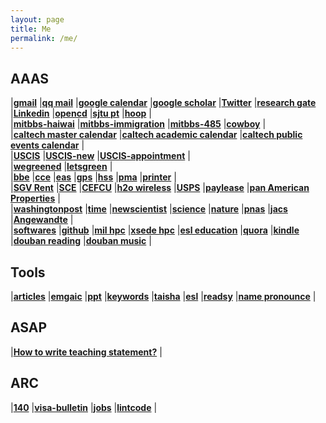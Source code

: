 ```yaml
---
layout: page
title: Me
permalink: /me/
---
```


## AAAS
|[**gmail**](https://mail.google.com/mail/u/0/)
|[**qq mail**](http://mail.qq.com/cgi-bin/frame_html?sid=PWktzX2YoOThHARf&r=60d1f80c839e542bc944ad25fbb0d817)
|[**google calendar**](https://calendar.google.com/calendar/render#main_7)
|[**google scholar**](https://scholar.google.com/citations?user=P6adsOMAAAAJ&hl=en)
|[**Twitter**](https://twitter.com/Tao94037228)
|[**research gate**](https://www.researchgate.net/profile/Tao_Cheng13)
|[**Linkedin**](https://www.linkedin.com/in/tao-cheng-5191331a)
|[**opencd**](https://open.cd/)
|[**sjtu pt**](http://pt.sjtu.edu.cn/)
|[**hoop**](https://nba.hupu.com/)
|  
|[**mitbbs-haiwai**](http://www.mitbbs.com/mitbbs_bbsboa.php?group=1&yank=0&group2=444)
|[**mitbbs-immigration**](http://www.mitbbs.com/bbsdoc/Immigration.html)
|[**mitbbs-485**](http://www.mitbbs.com/bbsdoc/I485.html)
|[**cowboy**](https://www.bilibili.com/video/av3791870/index_17.html#page=19)
|  
|[**caltech master calendar**](http://www.caltech.edu/master-calendar/day)
|[**caltech academic calendar**](http://www.caltech.edu/calendar/academic)
|[**caltech public events calendar**](http://www.caltech.edu/calendar/public-events)
|  
|[**USCIS**](https://egov.uscis.gov/casestatus/logoff.do)
|[**USCIS-new**](https://my.uscis.gov/account/)
|[**USCIS-appointment**](https://my.uscis.gov/appointment)
|  
|[**wegreened**](http://chensecureserver.huronip.com)
|[**letsgreen**](https://letsgreen.org/)
|  
|[**bbe**](http://www.bbe.caltech.edu/calendar/day)
|[**cce**](http://www.cce.caltech.edu/master-calendar/day)
|[**eas**](http://eas.caltech.edu/seminars)
|[**gps**](http://www.gps.caltech.edu/master-calendar/day)
|[**hss**](http://www.hss.caltech.edu/master-calendar/day)
|[**pma**](http://www.pma.caltech.edu/master-calendar/day)
|[**printer**](http://131.215.26.25/web/guest/en/websys/webArch/mainFrame.cgi)
|  
|[**SGV Rent**](https://sgvmanagement.appfolio.com/connect)
|[**SCE**](https://www.sce.com/)
|[**CEFCU**](https://www.caltechefcu.org/home/home)
|[**h2o wireless**](https://www.h2owirelessnow.com/mainControl.php?page=index)
|[**USPS**](https://informeddelivery.usps.com/)
|[**paylease**](https://www.paylease.com/login/resident?crd=1&vpw=1366)
|[**pan American Properties**](http://papinc.com/)
|  
|[**washingtonpost**](https://www.washingtonpost.com/)
|[**time**](http://time.com/)
|[**newscientist**](https://www.newscientist.com/)
|[**science**](http://www.sciencemag.org/)
|[**nature**](https://www.nature.com/nature/)
|[**pnas**](http://www.pnas.org/)
|[**jacs**](http://pubs.acs.org/journal/jacsat)
|[**Angewandte**](http://onlinelibrary.wiley.com/journal/10.1002/(ISSN)1521-3773)
|  
|[**softwares**](http://www.tcheng.org/more/softwares)
|[**github**](https://github.com/esemble/)
|[**mil hpc**](https://centers.hpc.mil/about/contact.html)
|[**xsede hpc**](https://portal.xsede.org/group/xup/my-xsede#/logged-in)
|[**esl education**](https://secure3.eslpod.com/library/education/)
|[**quora**](https://www.quora.com/)
|[**kindle**](https://bookfere.com/)
|[**douban reading**](https://book.douban.com/mine?icn=index-nav)
|[**douban music**](https://music.douban.com/mine)
|  
## Tools
|[**articles**](http://tcheng.org/articles)
|[**emgaic**](http://www.emagic.org.cn/)
|[**ppt**](https://gitpitch.com/esemble/ppt-tao/master?grs=github&t=beige)
|[**keywords**](http://www.tcheng.org/more/keywords)
|[**taisha**](http://bbs.taisha.org/forum-91-1.html)
|[**esl**](https://secure3.eslpod.com/lesson-library/)
|[**readsy**](http://www.readsy.co/)
|[**name pronounce**](http://www.pronouncenames.com/)
|  
## ASAP
|[**How to write teaching statement?**](http://dtei.uci.edu/the-reflective-teaching-statement/)
|  
## ARC
|[**140**](https://www.uscis.gov/i-140-addresses)
|[**visa-bulletin**](https://travel.state.gov/content/travel/en/legal/visa-law0/visa-bulletin.html)
|[**jobs**](http://www.tcheng.org/more/jobs)
|[**lintcode**](http://www.lintcode.com/)
|  


<!--
![Manu Ginobili](https://i.ytimg.com/vi/giFOtD4z0YY/maxresdefault.jpg)
![Tony Parker](https://s3media.247sports.com/Uploads/Assets/344/258/5258344.jpg)
![Tim Duncan](http://ww4.hdnux.com/photos/43/61/20/9376779/3/1024x1024.jpg)
-->
